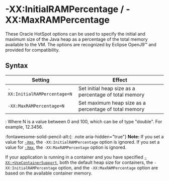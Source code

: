 <!--
* Copyright (c) 2017, 2023 IBM Corp. and others
*
* This program and the accompanying materials are made
* available under the terms of the Eclipse Public License 2.0
* which accompanies this distribution and is available at
* https://www.eclipse.org/legal/epl-2.0/ or the Apache
* License, Version 2.0 which accompanies this distribution and
* is available at https://www.apache.org/licenses/LICENSE-2.0.
*
* This Source Code may also be made available under the
* following Secondary Licenses when the conditions for such
* availability set forth in the Eclipse Public License, v. 2.0
* are satisfied: GNU General Public License, version 2 with
* the GNU Classpath Exception [1] and GNU General Public
* License, version 2 with the OpenJDK Assembly Exception [2].
*
* [1] https://www.gnu.org/software/classpath/license.html
* [2] https://openjdk.org/legal/assembly-exception.html
*
* SPDX-License-Identifier: EPL-2.0 OR Apache-2.0 OR GPL-2.0 WITH
* Classpath-exception-2.0 OR LicenseRef-GPL-2.0 WITH Assembly-exception
-->

# -XX:InitialRAMPercentage / -XX:MaxRAMPercentage

These Oracle HotSpot options can be used to specify the initial and maximum size of the Java heap as a percentage of the total memory available to the VM. The options are recognized by Eclipse OpenJ9&trade; and provided for compatibility.

## Syntax

| Setting                      | Effect                                                 |
|------------------------------|--------------------------------------------------------|
| `-XX:InitialRAMPercentage=N` | Set initial heap size as a percentage of total memory  |
| `-XX:MaxRAMPercentage=N`     | Set maximum heap size as a percentage of total memory  |

: Where N is a value between 0 and 100, which can be of type "double". For example, 12.3456.

:fontawesome-solid-pencil-alt:{: .note aria-hidden="true"} **Note:** If you set a value for [`-Xms`](xms.md), the `-XX:InitialRAMPercentage` option is ignored.
If you set a value for [`-Xmx`](xms.md), the `-XX:MaxRAMPercentage` option is ignored.

If your application is running in a container and you have specified [`-XX:+UseContainerSupport`](xxusecontainersupport.md), both the default heap size for containers, the `-XX:InitialRAMPercentage` option, and the `-XX:MaxRAMPercentage` option are based on the available container memory.


<!-- ==== END OF TOPIC ==== xxinitialrampercentage.md ==== -->
